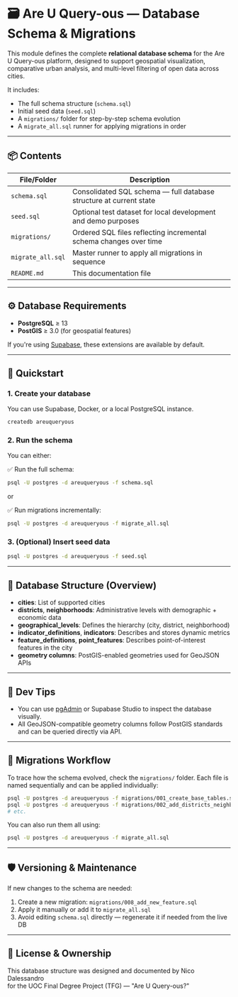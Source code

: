 # 🗃️ Are U Query-ous — Database Schema & Migrations

This module defines the complete **relational database schema** for the Are U Query-ous platform, designed to support geospatial visualization, comparative urban analysis, and multi-level filtering of open data across cities.

It includes:
- The full schema structure (`schema.sql`)
- Initial seed data (`seed.sql`)
- A `migrations/` folder for step-by-step schema evolution
- A `migrate_all.sql` runner for applying migrations in order

---

## 📦 Contents

| File/Folder         | Description                                                                 |
|---------------------|-----------------------------------------------------------------------------|
| `schema.sql`        | Consolidated SQL schema — full database structure at current state          |
| `seed.sql`          | Optional test dataset for local development and demo purposes               |
| `migrations/`       | Ordered SQL files reflecting incremental schema changes over time           |
| `migrate_all.sql`   | Master runner to apply all migrations in sequence                           |
| `README.md`         | This documentation file                                                     |

---

## ⚙️ Database Requirements

- **PostgreSQL** ≥ 13  
- **PostGIS** ≥ 3.0 (for geospatial features)

If you're using [Supabase](https://supabase.com/), these extensions are available by default.

---

## 🚀 Quickstart

### 1. Create your database

You can use Supabase, Docker, or a local PostgreSQL instance.

```bash
createdb areuqueryous
```

### 2. Run the schema

You can either:

✅ Run the full schema:

```bash
psql -U postgres -d areuqueryous -f schema.sql
```

or

✅ Run migrations incrementally:

```bash
psql -U postgres -d areuqueryous -f migrate_all.sql
```

### 3. (Optional) Insert seed data

```bash
psql -U postgres -d areuqueryous -f seed.sql
```

---

## 🧱 Database Structure (Overview)

- **cities**: List of supported cities
- **districts**, **neighborhoods**: Administrative levels with demographic + economic data
- **geographical_levels**: Defines the hierarchy (city, district, neighborhood)
- **indicator_definitions**, **indicators**: Describes and stores dynamic metrics
- **feature_definitions**, **point_features**: Describes point-of-interest features in the city
- **geometry columns**: PostGIS-enabled geometries used for GeoJSON APIs

---

## 🧪 Dev Tips

- You can use [pgAdmin](https://www.pgadmin.org/) or Supabase Studio to inspect the database visually.
- All GeoJSON-compatible geometry columns follow PostGIS standards and can be queried directly via API.

---

## 🧭 Migrations Workflow

To trace how the schema evolved, check the `migrations/` folder. Each file is named sequentially and can be applied individually:

```bash
psql -U postgres -d areuqueryous -f migrations/001_create_base_tables.sql
psql -U postgres -d areuqueryous -f migrations/002_add_districts_neighborhoods.sql
# etc.
```

You can also run them all using:

```bash
psql -U postgres -d areuqueryous -f migrate_all.sql
```

---

## 🛡️ Versioning & Maintenance

If new changes to the schema are needed:
1. Create a new migration: `migrations/008_add_new_feature.sql`
2. Apply it manually or add it to `migrate_all.sql`
3. Avoid editing `schema.sql` directly — regenerate it if needed from the live DB

---

## 🧠 License & Ownership

This database structure was designed and documented by Nico Dalessandro  
for the UOC Final Degree Project (TFG) — "Are U Query-ous?"
